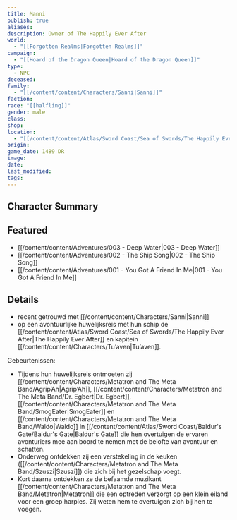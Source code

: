 ```yaml
---
title: Manni
publish: true
aliases: 
description: Owner of The Happily Ever After
world:
  - "[[Forgotten Realms|Forgotten Realms]]"
campaign:
  - "[[Hoard of the Dragon Queen|Hoard of the Dragon Queen]]"
type:
  - NPC
deceased: 
family:
  - "[[/content/content/Characters/Sanni|Sanni]]"
faction: 
race: "[[halfling]]"
gender: male
class: 
shop: 
location:
  - "[[/content/content/Atlas/Sword Coast/Sea of Swords/The Happily Ever After|The Happily Ever After]]"
origin: 
game_date: 1489 DR
image: 
date: 
last_modified: 
tags: 
---
```

## Character Summary

## Featured
- [[/content/content/Adventures/003 - Deep Water|003 - Deep Water]]
- [[/content/content/Adventures/002 - The Ship Song|002 - The Ship Song]]
- [[/content/content/Adventures/001 - You Got A Friend In Me|001 - You Got A Friend In Me]]

## Details
* recent getrouwd met [[/content/content/Characters/Sanni|Sanni]]
* op een avontuurlijke huwelijksreis met hun schip de [[/content/content/Atlas/Sword Coast/Sea of Swords/The Happily Ever After|The Happily Ever After]] en kapitein [[/content/content/Characters/Tu’aven|Tu’aven]]. 

Gebeurtenissen:
* Tijdens hun huwelijksreis ontmoeten zij [[/content/content/Characters/Metatron and The Meta Band/Agrip’Ah|Agrip’Ah]], [[/content/content/Characters/Metatron and The Meta Band/Dr. Egbert|Dr. Egbert]], [[/content/content/Characters/Metatron and The Meta Band/SmogEater|SmogEater]] en [[/content/content/Characters/Metatron and The Meta Band/Waldo|Waldo]] in [[/content/content/Atlas/Sword Coast/Baldur's Gate/Baldur's Gate|Baldur's Gate]] die hen overtuigen de ervaren avonturiers mee aan boord te nemen met de belofte van avontuur en schatten. 
* Onderweg ontdekken zij een verstekeling in de keuken ([[/content/content/Characters/Metatron and The Meta Band/Szuszi|Szuszi]]) die zich bij het gezelschap voegt.
* Kort daarna ontdekken ze de befaamde muzikant [[/content/content/Characters/Metatron and The Meta Band/Metatron|Metatron]] die een optreden verzorgt op een klein eiland voor een groep harpies. Zij weten hem te overtuigen zich bij hen te voegen. 

